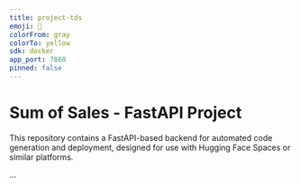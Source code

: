```yaml
---
title: project-tds
emoji: 🦀
colorFrom: gray
colorTo: yellow
sdk: docker
app_port: 7860
pinned: false
---
```


# Sum of Sales - FastAPI Project

This repository contains a FastAPI-based backend for automated code generation and deployment, designed for use with Hugging Face Spaces or similar platforms.

...
